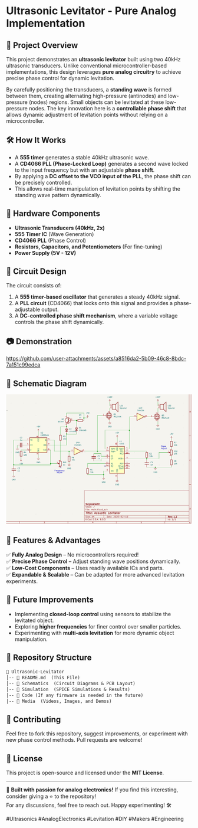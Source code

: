 # Ultrasonic Levitator - Pure Analog Implementation

## 🚀 Project Overview
This project demonstrates an **ultrasonic levitator** built using two 40kHz ultrasonic transducers. Unlike conventional microcontroller-based implementations, this design leverages **pure analog circuitry** to achieve precise phase control for dynamic levitation.

By carefully positioning the transducers, a **standing wave** is formed between them, creating alternating high-pressure (antinodes) and low-pressure (nodes) regions. Small objects can be levitated at these low-pressure nodes. The key innovation here is a **controllable phase shift** that allows dynamic adjustment of levitation points without relying on a microcontroller.

## 🛠️ How It Works
- A **555 timer** generates a stable 40kHz ultrasonic wave.
- A **CD4066 PLL (Phase-Locked Loop)** generates a second wave locked to the input frequency but with an adjustable **phase shift**.
- By applying a **DC offset to the VCO input of the PLL**, the phase shift can be precisely controlled.
- This allows real-time manipulation of levitation points by shifting the standing wave pattern dynamically.

## 🔧 Hardware Components
- **Ultrasonic Transducers (40kHz, 2x)**
- **555 Timer IC** (Wave Generation)
- **CD4066 PLL** (Phase Control)
- **Resistors, Capacitors, and Potentiometers** (For fine-tuning)
- **Power Supply (5V - 12V)**

## 🔬 Circuit Design
The circuit consists of:
1. A **555 timer-based oscillator** that generates a steady 40kHz signal.
2. A **PLL circuit** (CD4066) that locks onto this signal and provides a phase-adjustable output.
3. A **DC-controlled phase shift mechanism**, where a variable voltage controls the phase shift dynamically.

## 📷 Demonstration


https://github.com/user-attachments/assets/a8516da2-5b09-46c8-8bdc-7a151c99edca



## 📜 Schematic Diagram
![Circuit Schematic](schematic.PNG)

## 🎯 Features & Advantages
✅ **Fully Analog Design** – No microcontrollers required!  
✅ **Precise Phase Control** – Adjust standing wave positions dynamically.  
✅ **Low-Cost Components** – Uses readily available ICs and parts.  
✅ **Expandable & Scalable** – Can be adapted for more advanced levitation experiments.  

## 📌 Future Improvements
- Implementing **closed-loop control** using sensors to stabilize the levitated object.
- Exploring **higher frequencies** for finer control over smaller particles.
- Experimenting with **multi-axis levitation** for more dynamic object manipulation.

## 📂 Repository Structure
```
📁 Ultrasonic-Levitator
│-- 📜 README.md  (This File)
│-- 📁 Schematics  (Circuit Diagrams & PCB Layout)
│-- 📁 Simulation  (SPICE Simulations & Results)
│-- 📁 Code (If any firmware is needed in the future)
│-- 📁 Media  (Videos, Images, and Demos)
```

## 🤝 Contributing
Feel free to fork this repository, suggest improvements, or experiment with new phase control methods. Pull requests are welcome!

## 📜 License
This project is open-source and licensed under the **MIT License**.

---
🚀 **Built with passion for analog electronics!** If you find this interesting, consider giving a ⭐ to the repository!  
For any discussions, feel free to reach out. Happy experimenting! 🛠️

#Ultrasonics #AnalogElectronics #Levitation #DIY #Makers #Engineering

